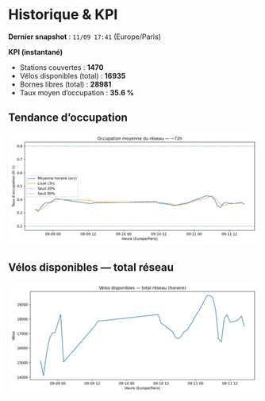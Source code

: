 # Historique & KPI

**Dernier snapshot** : `11/09 17:41` (Europe/Paris)

**KPI (instantané)**

- Stations couvertes : **1470**
- Vélos disponibles (total) : **16935**
- Bornes libres (total) : **28981**
- Taux moyen d’occupation : **35.6 %**

## Tendance d’occupation

![Mean occupancy](assets/figs/occupancy_last72h.png)

## Vélos disponibles — total réseau

![Bikes total](assets/figs/bikes_total_last72h.png)
